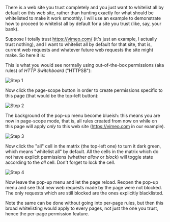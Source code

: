 There is a web site you trust completely and you just want to whitelist all by default on
this web site, rather than hunting exactly for what should be whitelisted to make it work smoothly. I will use an
example to demonstrate how to proceed to whitelist all by default for a site you trust (like,
say, your bank).

Suppose I totally trust <https://vimeo.com/> (it's just an example, I actually trust nothing), and
I want to whitelist all by default for that site, that is, current web requests and whatever
future web requests the site might make. So here it is:

This is what you would see normally using out-of-the-box permissions (aka rules) of *HTTP Switchboard* ("HTTPSB"):

![Step 1](https://raw.github.com/gorhill/httpswitchboard/master/doc/img/quicktour-003-a.png)

Now click the page-scope button in order to create permissions specific to this page (that would be the top-left button):

![Step 2](https://raw.github.com/gorhill/httpswitchboard/master/doc/img/quicktour-003-b.png)

The background of the pop-up menu become blueish: this means you are now in page-scope mode, that is,
all rules created from now on while on this page will apply *only* to this web site (<https://vimeo.com>
in our example).

![Step 3](https://raw.github.com/gorhill/httpswitchboard/master/doc/img/quicktour-003-c.png)

Now click the "all" cell in the matrix (the top-left one) to turn it dark green, which means "whitelist all" by default. All the cells in the matrix which do not have explicit permissions (whether *allow* or *block*) will toggle state according to the *all* cell. Don't forget to lock the cell.

![Step 4](https://raw.github.com/gorhill/httpswitchboard/master/doc/img/quicktour-003-d.png)

Now leave the pop-up menu and let the page reload. Reopen the pop-up menu and see that new web requests
made by the page were not blocked. The only requests which are still blocked are the ones explicitly
blacklisted.

Note the same can be done without going into per-page rules, but then this broad whitelisting would apply
to every pages, not just the one you trust, hence the per-page permission feature.